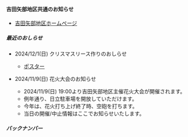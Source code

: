 #### 吉田矢部地区共通のお知らせ
- [吉田矢部地区ホームページ](https://yoshidayabe-eac.jimdofree.com/)
##### 最近のおしらせ
- 2024/12/1(日) クリスマスリース作りのおしらせ
  - [ポスター](https://drive.google.com/file/d/1mXC4-KBLX0-UTaXbw6VzXzfyb50sNviI/view)

- 2024/11/9(日) 花火大会のお知らせ
  - 2024/11/9(日) 19:00より吉田矢部地区主催花火大会が開催されます。
  - 例年通り、日立駐車場を開放していただけます。
  - 今年は、花火打ち上げ終了時、空砲を打ちます。
  - 当日の開催/中止情報はここでお知らせいたします。

##### バックナンバー
